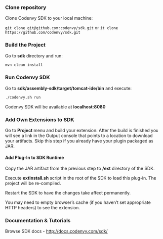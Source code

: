 ### Clone repository

Clone Codenvy SDK to your local machine:

```git clone git@github.com:codenvy/sdk.git``` or ```it clone https://github.com/codenvy/sdk.git```

### Build the Project


Go to **sdk** directory and run:
```sh
mvn clean install
```
### Run Codenvy SDK

Go to **sdk/assembly-sdk/target/tomcat-ide/bin** and execute:
```sh
./codenvy.sh run
```
Codenvy SDK will be available at **localhost:8080**

### Add Own Extensions to SDK

Go to **Project** menu and build your extension. After the build is finished you will see a link in the Output console that points to a location to download your artifacts. Skip this step if you already have your plugin packaged as JAR.

#### Add Plug-In to SDK Runtime

Copy the JAR artifact from the previous step to **/ext** directory of the SDK.

Execute **extInstall.sh** script in the root of the SDK to load this plug-in. The project will be re-compiled.

Restart the SDK to have the changes take affect permanently.

You may need to empty browser’s cache (if you haven’t set appropriate HTTP headers) to see the extension.
### Documentation  & Tutorials

Browse SDK docs - http://docs.codenvy.com/sdk/

